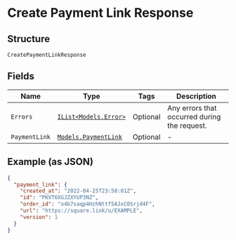 
# Create Payment Link Response

## Structure

`CreatePaymentLinkResponse`

## Fields

| Name | Type | Tags | Description |
|  --- | --- | --- | --- |
| `Errors` | [`IList<Models.Error>`](../../doc/models/error.md) | Optional | Any errors that occurred during the request. |
| `PaymentLink` | [`Models.PaymentLink`](../../doc/models/payment-link.md) | Optional | - |

## Example (as JSON)

```json
{
  "payment_link": {
    "created_at": "2022-04-25T23:58:01Z",
    "id": "PKVT6XGJZXYUP3NZ",
    "order_id": "o4b7saqp4HzhNttf5AJxC0Srjd4F",
    "url": "https://square.link/u/EXAMPLE",
    "version": 1
  }
}
```


